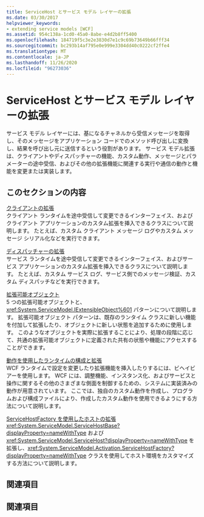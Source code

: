 ```yaml
---
title: ServiceHost とサービス モデル レイヤーの拡張
ms.date: 03/30/2017
helpviewer_keywords:
- extending service models [WCF]
ms.assetid: 954c138a-1cd0-45a0-8abe-e4d2b8ff5400
ms.openlocfilehash: 184719f5c3e2e3830d7e1c9c69b73649b66fff34
ms.sourcegitcommit: bc293b14af795e0e999e3304dd40c0222cf2ffe4
ms.translationtype: MT
ms.contentlocale: ja-JP
ms.lasthandoff: 11/26/2020
ms.locfileid: "96273036"
---
```

# <a name="extending-servicehost-and-the-service-model-layer"></a>ServiceHost とサービス モデル レイヤーの拡張

サービス モデル レイヤーには、基になるチャネルから受信メッセージを取得し、そのメッセージをアプリケーション コードでのメソッド呼び出しに変換し、結果を呼び出し元に送信するという役割があります。 サービス モデル拡張は、クライアントやディスパッチャーの機能、カスタム動作、メッセージとパラメーターの途中受信、およびその他の拡張機能に関連する実行や通信の動作と機能を変更または実装します。  
  
## <a name="in-this-section"></a>このセクションの内容  

 [クライアントの拡張](extending-clients.md)  
 クライアント ランタイムを途中受信して変更できるインターフェイス、およびクライアント アプリケーションのカスタム拡張を挿入できるクラスについて説明します。 たとえば、カスタム クライアント メッセージ ログやカスタム メッセージ シリアル化などを実行できます。  
  
 [ディスパッチャーの拡張](extending-dispatchers.md)  
 サービス ランタイムを途中受信して変更できるインターフェイス、およびサービス アプリケーションのカスタム拡張を挿入できるクラスについて説明します。 たとえば、カスタム サービス ログ、サービス側でのメッセージ検証、カスタム ディスパッチなどを実行できます。  
  
 [拡張可能オブジェクト](extensible-objects.md)  
 5 つの拡張可能オブジェクトと、<xref:System.ServiceModel.IExtensibleObject%601> パターンについて説明します。 拡張可能オブジェクト パターンは、既存のランタイム クラスに新しい機能を付加して拡張したり、オブジェクトに新しい状態を追加するために使用します。 このようなオブジェクトを実際に拡張することにより、処理の段階に応じて、共通の拡張可能オブジェクトに定義された共有の状態や機能にアクセスすることができます。  
  
 [動作を使用したランタイムの構成と拡張](configuring-and-extending-the-runtime-with-behaviors.md)  
 WCF ランタイムで設定を変更したり拡張機能を挿入したりするには、ビヘイビアーを使用します。 WCF には、調整機能、インスタンス化、およびサービスと操作に関するその他のさまざまな側面を制御するための、システムに実装済みの動作が用意されています。 ここでは、独自のカスタム動作を作成し、プログラムおよび構成ファイルにより、作成したカスタム動作を使用できるようにする方法について説明します。  
  
 [ServiceHostFactory を使用したホストの拡張](extending-hosting-using-servicehostfactory.md)  
 <xref:System.ServiceModel.ServiceHostBase?displayProperty=nameWithType> および <xref:System.ServiceModel.ServiceHost?displayProperty=nameWithType> を拡張し、<xref:System.ServiceModel.Activation.ServiceHostFactory?displayProperty=nameWithType> クラスを使用してホスト環境をカスタマイズする方法について説明します。  
  
## <a name="reference"></a>関連項目  
  
## <a name="related-sections"></a>関連項目
